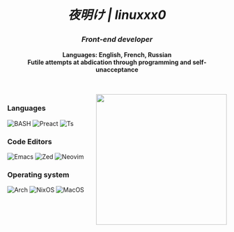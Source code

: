 <div align="center">

<h1 align="center">
  
 *夜明け | linuxxx0*

</h1> 

### *Front-end  developer*


**Languages: English, French, Russian**<br>
**Futile attempts at abdication through programming and self-unacceptance**

<br>
<br>
</div>

<img align="right" src="https://cdn.discordapp.com/attachments/1038168806540976130/1266802207781818448/1ee9230e9eb34bc9affd8d8df5c4b037.jpg?ex=66a678fe&is=66a5277e&hm=2515148119590e298aa6c207b7b33f7bfebadeac3aa772cee07cebd36486365f&&f=1&nofb=1" width="300" padding-botom="0px" padding-top="0px">


### Languages
![BASH](https://img.shields.io/badge/Bash%20-A8FEFF?style=for-the-badge&logo=gnu-bash&logoColor=000000)
![Preact](https://img.shields.io/badge/Preact%20-A8FEFF?style=for-the-badge&logo=preact&logoColor=000000)
![Ts](https://img.shields.io/badge/TypeScript%20-A8FEFF?style=for-the-badge&logo=typescript&logoColor=000000)

### Code Editors  
![Emacs](https://img.shields.io/badge/%20Emacs-A8FEFF?style=for-the-badge&logo=gnuemacs&logoColor=000000)
![Zed](https://img.shields.io/badge/%20Zed-A8FEFF?style=for-the-badge&logo=zed-industries&logoColor=000000)
![Neovim](https://img.shields.io/badge/%20Neovim-A8FEFF?style=for-the-badge&logo=neovim&logoColor=000000)


### Operating system
![Arch](https://img.shields.io/badge/Arch%20-A8FEFF?style=for-the-badge&logo=arch-linux&logoColor=000000)
![NixOS](https://img.shields.io/badge/NixOS%20-A8FEFF?style=for-the-badge&logo=nixos&logoColor=000000)
![MacOS](https://img.shields.io/badge/MacOS%20-A8FEFF?style=for-the-badge&logo=macos&logoColor=000000)
